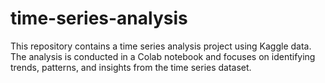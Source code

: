 # time-series-analysis
This repository contains a time series analysis project using Kaggle data. The analysis is conducted in a Colab notebook and focuses on identifying trends, patterns, and insights from the time series dataset.

